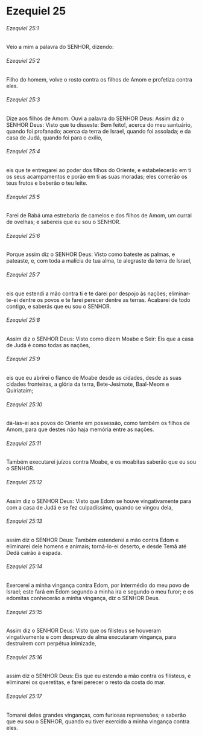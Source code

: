 # Ezequiel 25

###### Ezequiel 25:1

Veio a mim a palavra do SENHOR, dizendo:

###### Ezequiel 25:2

Filho do homem, volve o rosto contra os filhos de Amom e profetiza contra eles.

###### Ezequiel 25:3

Dize aos filhos de Amom: Ouvi a palavra do SENHOR Deus: Assim diz o SENHOR Deus: Visto que tu disseste: Bem feito!, acerca do meu santuário, quando foi profanado; acerca da terra de Israel, quando foi assolada; e da casa de Judá, quando foi para o exílio,

###### Ezequiel 25:4

eis que te entregarei ao poder dos filhos do Oriente, e estabelecerão em ti os seus acampamentos e porão em ti as suas moradas; eles comerão os teus frutos e beberão o teu leite.

###### Ezequiel 25:5

Farei de Rabá uma estrebaria de camelos e dos filhos de Amom, um curral de ovelhas; e sabereis que eu sou o SENHOR.

###### Ezequiel 25:6

Porque assim diz o SENHOR Deus: Visto como bateste as palmas, e pateaste, e, com toda a malícia de tua alma, te alegraste da terra de Israel,

###### Ezequiel 25:7

eis que estendi a mão contra ti e te darei por despojo às nações; eliminar-te-ei dentre os povos e te farei perecer dentre as terras. Acabarei de todo contigo, e saberás que eu sou o SENHOR.

###### Ezequiel 25:8

Assim diz o SENHOR Deus: Visto como dizem Moabe e Seir: Eis que a casa de Judá é como todas as nações,

###### Ezequiel 25:9

eis que eu abrirei o flanco de Moabe desde as cidades, desde as suas cidades fronteiras, a glória da terra, Bete-Jesimote, Baal-Meom e Quiriataim;

###### Ezequiel 25:10

dá-las-ei aos povos do Oriente em possessão, como também os filhos de Amom, para que destes não haja memória entre as nações.

###### Ezequiel 25:11

Também executarei juízos contra Moabe, e os moabitas saberão que eu sou o SENHOR.

###### Ezequiel 25:12

Assim diz o SENHOR Deus: Visto que Edom se houve vingativamente para com a casa de Judá e se fez culpadíssimo, quando se vingou dela,

###### Ezequiel 25:13

assim diz o SENHOR Deus: Também estenderei a mão contra Edom e eliminarei dele homens e animais; torná-lo-ei deserto, e desde Temã até Dedã cairão à espada.

###### Ezequiel 25:14

Exercerei a minha vingança contra Edom, por intermédio do meu povo de Israel; este fará em Edom segundo a minha ira e segundo o meu furor; e os edomitas conhecerão a minha vingança, diz o SENHOR Deus.

###### Ezequiel 25:15

Assim diz o SENHOR Deus: Visto que os filisteus se houveram vingativamente e com desprezo de alma executaram vingança, para destruírem com perpétua inimizade,

###### Ezequiel 25:16

assim diz o SENHOR Deus: Eis que eu estendo a mão contra os filisteus, e eliminarei os queretitas, e farei perecer o resto da costa do mar.

###### Ezequiel 25:17

Tomarei deles grandes vinganças, com furiosas repreensões; e saberão que eu sou o SENHOR, quando eu tiver exercido a minha vingança contra eles.


